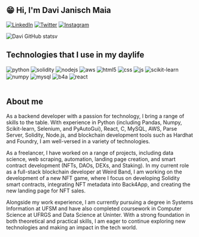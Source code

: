 ##  :grin: Hi, I'm Davi Janisch Maia 

[![LinkedIn](https://img.shields.io/badge/-LinkedIn-0077B5?style=flat-square&logo=linkedin&logoColor=white)](https://www.linkedin.com/in/davi-janisch-maia-a67275209/)
[![Twitter](https://img.shields.io/badge/-Twitter-1DA1F2?style=flat-square&logo=twitter&logoColor=white)](https://twitter.com/wg452)
[![Instagram](https://img.shields.io/badge/-Instagram-E4405F?style=flat-square&logo=instagram&logoColor=white)](https://www.instagram.com/davi_maia123/)

![Davi GitHub stats](https://github-readme-stats.vercel.app/api?username=davi12345452&show_icons=true&theme=graywhite&count_private=true)v

## Technologies that I use in my daylife

<div style="display: inline_block">
  <img align="center" alt="python" src="https://img.shields.io/badge/-Python-3776AB?style=flat-square&logo=python&logoColor=white" />
  <img align="center" alt="solidity" src="https://img.shields.io/badge/-Solidity-363636?style=flat-square&logo=solidity&logoColor=white" />
  <img align="center" alt="nodejs" src="https://img.shields.io/badge/Node.js-43853D?style=for-the-badge&logo=node.js&logoColor=white" />
  <img align="center" alt="aws" src="https://img.shields.io/badge/-Amazon%20Web%20Services-232F3E?style=flat-square&logo=amazon-aws&logoColor=white" />
  <img align="center" alt="html5" src="https://img.shields.io/badge/HTML5-E34F26?style=for-the-badge&logo=html5&logoColor=white" />
  <img align="center" alt="css" src="https://img.shields.io/badge/CSS3-1572B6?style=for-the-badge&logo=css3&logoColor=white" />
  <img align="center" alt="js" src="https://img.shields.io/badge/JavaScript-F7DF1E?style=for-the-badge&logo=javascript&logoColor=black" />
  <img align="center" alt="scikit-learn" src="https://img.shields.io/badge/-scikit--learn-F7931E?style=flat-square&logo=scikit-learn&logoColor=white" />
  <img align="center" alt="numpy" src="https://img.shields.io/badge/-NumPy-013243?style=flat-square&logo=numpy&logoColor=white" />
  <img align="center" alt="mysql" src="https://img.shields.io/badge/-MySQL-4479A1?style=flat-square&logo=mysql&logoColor=white" />
  <img align="center" alt="b4a" src="https://img.shields.io/badge/-Back4App-0C86E3?style=flat-square&logo=back4app&logoColor=white" />
  <img align="center" alt="react" src="https://img.shields.io/badge/React-20232A?style=for-the-badge&logo=react&logoColor=61DAFB" />
</div><br/>

## About me

<div>
  <p>As a backend developer with a passion for technology, I bring a range of skills to the table. With experience in Python (including Pandas, Numpy, Scikit-learn, Selenium, and PyAutoGui), React, C, MySQL, AWS, Parse Server, Solidity, Node.js, and blockchain development tools such as Hardhat and Foundry, I am well-versed in a variety of technologies.</p>
  <p>As a freelancer, I have worked on a range of projects, including data science, web scraping, automation, landing page creation, and smart contract development (NFTs, DAOs, DEXs, and Staking). In my current role as a full-stack blockchain developer at Weird Band, I am working on the development of a new NFT game, where I focus on developing Solidity smart contracts, integrating NFT metadata into Back4App, and creating the new landing page for NFT sales.</p>
  <p>Alongside my work experience, I am currently pursuing a degree in Systems Information at UFSM and have also completed coursework in Computer Science at UFRGS and Data Science at Uninter. With a strong foundation in both theoretical and practical skills, I am eager to continue exploring new technologies and making an impact in the tech world.</p>
</div>
